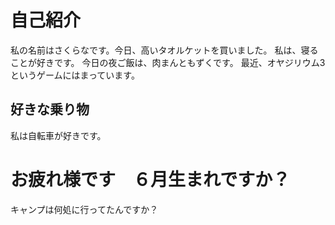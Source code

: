 # 自己紹介
私の名前はさくらなです。今日、高いタオルケットを買いました。
私は、寝ることが好きです。
今日の夜ご飯は、肉まんともずくです。
最近、オヤジリウム3というゲームにはまっています。

## 好きな乗り物
私は自転車が好きです。

# お疲れ様です　６月生まれですか？

キャンプは何処に行ってたんですか？